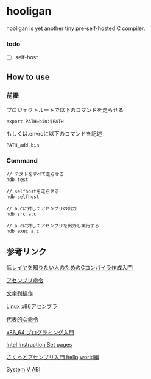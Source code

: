 # hooligan

hooligan is yet another tiny pre-self-hosted C compiler.

### todo
- [ ] self-host


## How to use
### 前提

プロジェクトルートで以下のコマンドを走らせる

`export PATH=bin:$PATH`

もしくは.envrcに以下のコマンドを記述

`PATH_add bin`
### Command
```
// テストをすべて走らせる
hdb test

// selfhostを走らせる
hdb selfhost

// a.cに対してアセンブリの出力
hdb src a.c

// a.cに対してアセンブリを出力し実行する
hdb exec a.c

```

## 参考リンク
[低レイヤを知りたい人のためのCコンパイラ作成入門](https://www.sigbus.info/compilerbook)

[アセンブリ命令](https://www.mztn.org/lxasm64/amd00.html)

[文字列操作](https://ja.wikibooks.org/wiki/C言語/標準ライブラリ/文字列操作)

[Linux x86アセンブラ](https://qiita.com/MoriokaReimen?page=2)

[代表的な命令](https://wiki.onakasuita.org/pukiwiki/?よく使うASM命令ベスト100位に説明つけてみた)

[x86_64 プログラミング入門](https://tanakamura.github.io/pllp/docs/asm_language.html)

[Intel Instruction Set pages](https://web.itu.edu.tr/kesgin/mul06/intel/index.html)

[さくっとアセンブリ入門 hello,world編](https://rabbitfoot141.hatenablog.com/entry/2016/05/01/124410)

[System V ABI](https://software.intel.com/sites/default/files/article/402129/mpx-linux64-abi.pdf)

